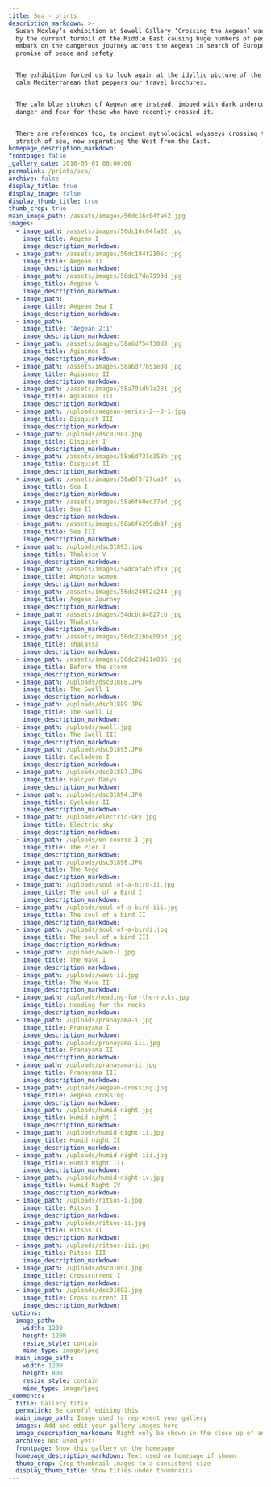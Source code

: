 ```yaml
---
title: Sea - prints
description_markdown: >-
  Susan Moxley’s exhibition at Sewell Gallery ‘Crossing the Aegean’ was inspired
  by the current turmoil of the Middle East causing huge numbers of people to
  embark on the dangerous journey across the Aegean in search of European
  promise of peace and safety.


  The exhibition forced us to look again at the idyllic picture of the peaceful
  calm Mediterranean that peppers our travel brochures.


  The calm blue strokes of Aegean are instead, imbued with dark undercurrents of
  danger and fear for those who have recently crossed it.


  There are references too, to ancient mythological odysseys crossing the same
  stretch of sea, now separating the West from the East.
homepage_description_markdown:
frontpage: false
_gallery_date: 2016-05-01 00:00:00
permalink: /prints/sea/
archive: false
display_title: true
display_image: false
display_thumb_title: true
thumb_crop: true
main_image_path: /assets/images/56dc16c04fa62.jpg
images:
  - image_path: /assets/images/56dc16c04fa62.jpg
    image_title: Aegean I
    image_description_markdown:
  - image_path: /assets/images/56dc184f2106c.jpg
    image_title: Aegean II
    image_description_markdown:
  - image_path: /assets/images/56dc17da7993d.jpg
    image_title: Aegean V
    image_description_markdown:
  - image_path:
    image_title: Aegean Sea I
    image_description_markdown:
  - image_path:
    image_title: 'Aegean 2:1'
    image_description_markdown:
  - image_path: /assets/images/58a6d754f30d8.jpg
    image_title: Agiasmos I
    image_description_markdown:
  - image_path: /assets/images/58a6d77851e08.jpg
    image_title: Agiasmos II
    image_description_markdown:
  - image_path: /assets/images/58a701db7a281.jpg
    image_title: Agiasmos III
    image_description_markdown:
  - image_path: /uploads/aegean-series-2--3-1.jpg
    image_title: Disquiet III
    image_description_markdown:
  - image_path: /uploads/dsc01901.jpg
    image_title: Disquiet I
    image_description_markdown:
  - image_path: /assets/images/58a6d731e358b.jpg
    image_title: Disquiet II
    image_description_markdown:
  - image_path: /assets/images/58a6f5f27ca57.jpg
    image_title: Sea I
    image_description_markdown:
  - image_path: /assets/images/58a6f60ed37ed.jpg
    image_title: Sea II
    image_description_markdown:
  - image_path: /assets/images/58a6f6299db3f.jpg
    image_title: Sea III
    image_description_markdown:
  - image_path: /uploads/dsc01893.jpg
    image_title: Thalassa V
    image_description_markdown:
  - image_path: /assets/images/54dcafab51f19.jpg
    image_title: Amphora women
    image_description_markdown:
  - image_path: /assets/images/56dc24052c244.jpg
    image_title: Aegean Journey
    image_description_markdown:
  - image_path: /assets/images/54dcbc84027cb.jpg
    image_title: Thalatta
    image_description_markdown:
  - image_path: /assets/images/56dc21bbe59b3.jpg
    image_title: Thalassa
    image_description_markdown:
  - image_path: /assets/images/56dc23d21e885.jpg
    image_title: Before the storm
    image_description_markdown:
  - image_path: /uploads/dsc01888.JPG
    image_title: The Swell 1
    image_description_markdown:
  - image_path: /uploads/dsc01889.JPG
    image_title: The Swell II
    image_description_markdown:
  - image_path: /uploads/swell.jpg
    image_title: The Swell III
    image_description_markdown:
  - image_path: /uploads/dsc01895.JPG
    image_title: Cycladese I
    image_description_markdown:
  - image_path: /uploads/dsc01897.JPG
    image_title: Halcyon Dasys
    image_description_markdown:
  - image_path: /uploads/dsc01894.JPG
    image_title: Cyclades II
    image_description_markdown:
  - image_path: /uploads/electric-sky.jpg
    image_title: Electric sky
    image_description_markdown:
  - image_path: /uploads/on-course-1.jpg
    image_title: The Pier I
    image_description_markdown:
  - image_path: /uploads/dsc01898.JPG
    image_title: The Avgo
    image_description_markdown:
  - image_path: /uploads/soul-of-a-bird-ii.jpg
    image_title: The soul of a Bird I
    image_description_markdown:
  - image_path: /uploads/soul-of-a-bird-iii.jpg
    image_title: The soul of a bird II
    image_description_markdown:
  - image_path: /uploads/soul-of-a-birdi.jpg
    image_title: The soul of a bird III
    image_description_markdown:
  - image_path: /uploads/wave-i.jpg
    image_title: The Wave I
    image_description_markdown:
  - image_path: /uploads/wave-ii.jpg
    image_title: The Wave II
    image_description_markdown:
  - image_path: /uploads/heading-for-the-rocks.jpg
    image_title: Heading for the rocks
    image_description_markdown:
  - image_path: /uploads/pranayama-i.jpg
    image_title: Pranayama I
    image_description_markdown:
  - image_path: /uploads/pranayama-iii.jpg
    image_title: Pranayama II
    image_description_markdown:
  - image_path: /uploads/pranayama-ii.jpg
    image_title: Pranayama III
    image_description_markdown:
  - image_path: /uploads/aegean-crossing.jpg
    image_title: aegean crossing
    image_description_markdown:
  - image_path: /uploads/humid-night.jpg
    image_title: Humid night I
    image_description_markdown:
  - image_path: /uploads/humid-night-ii.jpg
    image_title: Humid night II
    image_description_markdown:
  - image_path: /uploads/humid-night-iii.jpg
    image_title: Humid Night III
    image_description_markdown:
  - image_path: /uploads/humid-night-iv.jpg
    image_title: Humid Night IV
    image_description_markdown:
  - image_path: /uploads/ritsos-i.jpg
    image_title: Ritsos I
    image_description_markdown:
  - image_path: /uploads/ritsos-ii.jpg
    image_title: Ritsos II
    image_description_markdown:
  - image_path: /uploads/ritsos-iii.jpg
    image_title: Ritsos III
    image_description_markdown:
  - image_path: /uploads/dsc01891.jpg
    image_title: Crosscurrent I
    image_description_markdown:
  - image_path: /uploads/dsc01892.jpg
    image_title: Cross current II
    image_description_markdown:
_options:
  image_path:
    width: 1200
    height: 1200
    resize_style: contain
    mime_type: image/jpeg
  main_image_path:
    width: 1200
    height: 800
    resize_style: contain
    mime_type: image/jpeg
_comments:
  title: Gallery title
  permalink: Be careful editing this
  main_image_path: Image used to represent your gallery
  images: Add and edit your gallery images here
  image_description_markdown: Might only be shown in the close up of an image
  archive: Not used yet!
  frontpage: Show this gallery on the homepage
  homepage_description_markdown: Text used on homepage if shown
  thumb_crop: Crop thumbnail images to a consistent size
  display_thumb_title: Show titles under thumbnails
---
```


